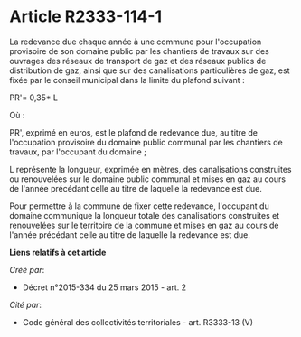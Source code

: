 # Article R2333-114-1

La redevance due chaque année à une commune pour l'occupation provisoire de son domaine public par les chantiers de travaux
sur des ouvrages des réseaux de transport de gaz et des réseaux publics de distribution de gaz, ainsi que sur des
canalisations particulières de gaz, est fixée par le conseil municipal dans la limite du plafond suivant :

PR'= 0,35* L

Où :

PR', exprimé en euros, est le plafond de redevance due, au titre de l'occupation provisoire du domaine public communal par
les chantiers de travaux, par l'occupant du domaine ;

L représente la longueur, exprimée en mètres, des canalisations construites ou renouvelées sur le domaine public communal et
mises en gaz au cours de l'année précédant celle au titre de laquelle la redevance est due.

Pour permettre à la commune de fixer cette redevance, l'occupant du domaine communique la longueur totale des canalisations
construites et renouvelées sur le territoire de la commune et mises en gaz au cours de l'année précédant celle au titre de
laquelle la redevance est due.

**Liens relatifs à cet article**

_Créé par_:

  - Décret n°2015-334 du 25 mars 2015 - art. 2

_Cité par_:

  - Code général des collectivités territoriales - art. R3333-13 (V)
